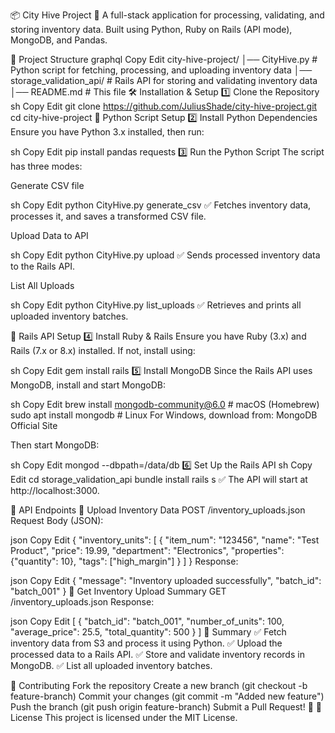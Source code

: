 📦 City Hive Project
🚀 A full-stack application for processing, validating, and storing inventory data.
Built using Python, Ruby on Rails (API mode), MongoDB, and Pandas.

📂 Project Structure
graphql
Copy
Edit
city-hive-project/
│── CityHive.py               # Python script for fetching, processing, and uploading inventory data
│── storage_validation_api/   # Rails API for storing and validating inventory data
│── README.md                 # This file
🛠 Installation & Setup
1️⃣ Clone the Repository
sh
Copy
Edit
git clone https://github.com/JuliusShade/city-hive-project.git
cd city-hive-project
🐍 Python Script Setup
2️⃣ Install Python Dependencies
Ensure you have Python 3.x installed, then run:

sh
Copy
Edit
pip install pandas requests
3️⃣ Run the Python Script
The script has three modes:

Generate CSV file

sh
Copy
Edit
python CityHive.py generate_csv
✅ Fetches inventory data, processes it, and saves a transformed CSV file.

Upload Data to API

sh
Copy
Edit
python CityHive.py upload
✅ Sends processed inventory data to the Rails API.

List All Uploads

sh
Copy
Edit
python CityHive.py list_uploads
✅ Retrieves and prints all uploaded inventory batches.

💎 Rails API Setup
4️⃣ Install Ruby & Rails
Ensure you have Ruby (3.x) and Rails (7.x or 8.x) installed.
If not, install using:

sh
Copy
Edit
gem install rails
5️⃣ Install MongoDB
Since the Rails API uses MongoDB, install and start MongoDB:

sh
Copy
Edit
brew install mongodb-community@6.0  # macOS (Homebrew)
sudo apt install mongodb            # Linux
For Windows, download from: MongoDB Official Site

Then start MongoDB:

sh
Copy
Edit
mongod --dbpath=/data/db
6️⃣ Set Up the Rails API
sh
Copy
Edit
cd storage_validation_api
bundle install
rails s
✅ The API will start at http://localhost:3000.

📡 API Endpoints
🔹 Upload Inventory Data
POST /inventory_uploads.json
Request Body (JSON):

json
Copy
Edit
{
  "inventory_units": [
    {
      "item_num": "123456",
      "name": "Test Product",
      "price": 19.99,
      "department": "Electronics",
      "properties": {"quantity": 10},
      "tags": ["high_margin"]
    }
  ]
}
Response:

json
Copy
Edit
{
  "message": "Inventory uploaded successfully",
  "batch_id": "batch_001"
}
🔹 Get Inventory Upload Summary
GET /inventory_uploads.json
Response:

json
Copy
Edit
[
  {
    "batch_id": "batch_001",
    "number_of_units": 100,
    "average_price": 25.5,
    "total_quantity": 500
  }
]
🎯 Summary
✅ Fetch inventory data from S3 and process it using Python.
✅ Upload the processed data to a Rails API.
✅ Store and validate inventory records in MongoDB.
✅ List all uploaded inventory batches.

📌 Contributing
Fork the repository
Create a new branch (git checkout -b feature-branch)
Commit your changes (git commit -m "Added new feature")
Push the branch (git push origin feature-branch)
Submit a Pull Request! 🚀
📄 License
This project is licensed under the MIT License.

